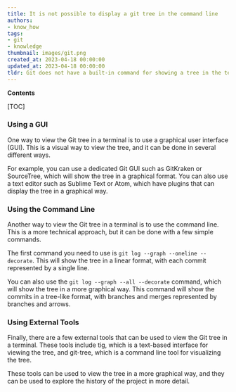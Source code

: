```yaml
---
title: It is not possible to display a git tree in the command line
authors:
- know_how
tags:
- git
- knowledge
thumbnail: images/git.png
created_at: 2023-04-18 00:00:00
updated_at: 2023-04-18 00:00:00
tldr: Git does not have a built-in command for showing a tree in the terminal.
---
```


**Contents**

[TOC]

### Using a GUI

One way to view the Git tree in a terminal is to use a graphical user interface (GUI). This is a visual way to view the tree, and it can be done in several different ways.

For example, you can use a dedicated Git GUI such as GitKraken or SourceTree, which will show the tree in a graphical format. You can also use a text editor such as Sublime Text or Atom, which have plugins that can display the tree in a graphical way.

### Using the Command Line

Another way to view the Git tree in a terminal is to use the command line. This is a more technical approach, but it can be done with a few simple commands.

The first command you need to use is `git log --graph --oneline --decorate`. This will show the tree in a linear format, with each commit represented by a single line.

You can also use the `git log --graph --all --decorate` command, which will show the tree in a more graphical way. This command will show the commits in a tree-like format, with branches and merges represented by branches and arrows.

### Using External Tools

Finally, there are a few external tools that can be used to view the Git tree in a terminal. These tools include tig, which is a text-based interface for viewing the tree, and git-tree, which is a command line tool for visualizing the tree.

These tools can be used to view the tree in a more graphical way, and they can be used to explore the history of the project in more detail.
